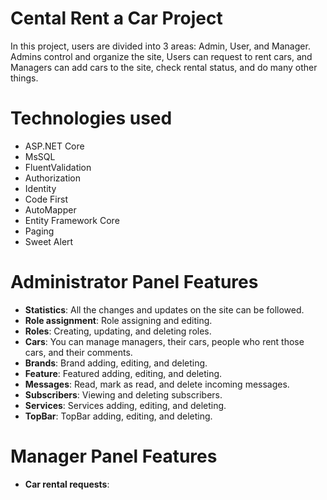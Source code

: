 # Cental Rent a Car Project
In this project, users are divided into 3 areas: Admin, User, and Manager. Admins control and organize the site, Users can request to rent cars, and Managers can add cars to the site, check rental status, and do many other things.

# Technologies used
 * ASP.NET Core
 * MsSQL
 * FluentValidation
 * Authorization
 * Identity
 * Code First
 * AutoMapper
 * Entity Framework Core
 * Paging
 * Sweet Alert
   
# Administrator Panel Features
  * __Statistics__: All the changes and updates on the site can be followed.
  * __Role assignment__: Role assigning and editing.
  * __Roles__: Creating, updating, and deleting roles.
  * __Cars__: You can manage managers, their cars, people who rent those cars, and their comments.
  * __Brands__: Brand adding, editing, and deleting.
  * __Feature__: Featured adding, editing, and deleting.
  * __Messages__: Read, mark as read, and delete incoming messages.
  * __Subscribers__: Viewing and deleting subscribers.
  * __Services__: Services adding, editing, and deleting.
  * __TopBar__: TopBar adding, editing, and deleting.

# Manager Panel Features
* __Car rental requests__:
